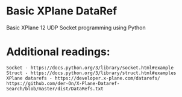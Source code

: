 # Basic XPlane DataRef
Basic XPlane 12 UDP Socket programming using Python

# Additional readings:

    Socket - https://docs.python.org/3/library/socket.html#example
    Struct - https://docs.python.org/3/library/struct.html#examples
    XPlane datarefs - https://developer.x-plane.com/datarefs/
    https://github.com/der-On/X-Plane-Dataref-Search/blob/master/dist/DataRefs.txt
